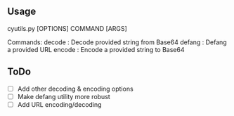 ## Usage

cyutils.py [OPTIONS] COMMAND [ARGS]

Commands:
decode : Decode provided string from Base64
defang : Defang a provided URL
encode : Encode a provided string to Base64

## ToDo

- [ ] Add other decoding & encoding options
- [ ] Make defang utility more robust
- [ ] Add URL encoding/decoding
